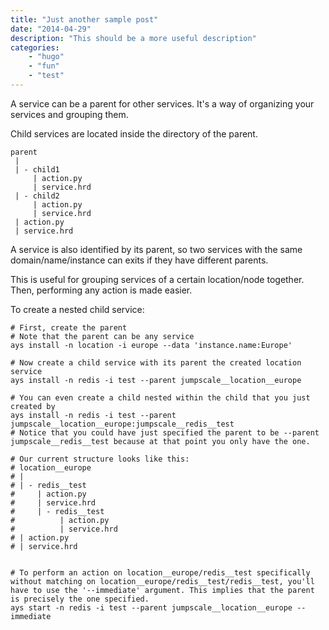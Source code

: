 ```yaml
---
title: "Just another sample post"
date: "2014-04-29"
description: "This should be a more useful description"
categories:
    - "hugo"
    - "fun"
    - "test"
---
```


A service can be a parent for other services. It's a way of organizing your services and grouping them.

Child services are located inside the directory of the parent.

```
parent
 |
 | - child1
     | action.py
     | service.hrd
 | - child2
     | action.py
     | service.hrd
 | action.py
 | service.hrd
```

A service is also identified by its parent, so two services with the same domain/name/instance can exits if they have different parents.

This is useful for grouping services of a certain location/node together. Then, performing any action is made easier.

To create a nested child service:

```
# First, create the parent
# Note that the parent can be any service
ays install -n location -i europe --data 'instance.name:Europe'

# Now create a child service with its parent the created location service
ays install -n redis -i test --parent jumpscale__location__europe

# You can even create a child nested within the child that you just created by
ays install -n redis -i test --parent jumpscale__location__europe:jumpscale__redis__test
# Notice that you could have just specified the parent to be --parent jumpscale__redis__test because at that point you only have the one.

# Our current structure looks like this:
# location__europe
# |
# | - redis__test
#     | action.py
#     | service.hrd
#     | - redis__test
#          | action.py
#          | service.hrd
# | action.py
# | service.hrd


# To perform an action on location__europe/redis__test specifically without matching on location__europe/redis__test/redis__test, you'll have to use the '--immediate' argument. This implies that the parent is precisely the one specified.
ays start -n redis -i test --parent jumpscale__location__europe --immediate
```
